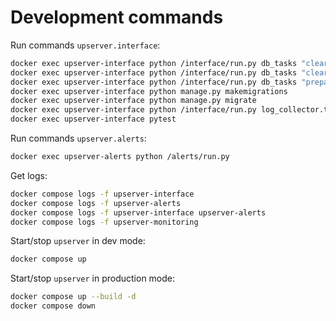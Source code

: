 # Development commands

Run commands `upserver.interface`: 
```sh
docker exec upserver-interface python /interface/run.py db_tasks "clear_all()"
docker exec upserver-interface python /interface/run.py db_tasks "clear_logs()"
docker exec upserver-interface python /interface/run.py db_tasks "prepare()"
docker exec upserver-interface python manage.py makemigrations
docker exec upserver-interface python manage.py migrate
docker exec upserver-interface python /interface/run.py log_collector.tasks "run_every_minute()"
docker exec upserver-interface pytest
```

Run commands `upserver.alerts`: 
```sh
docker exec upserver-alerts python /alerts/run.py 
``` 

Get logs:
```sh
docker compose logs -f upserver-interface 
docker compose logs -f upserver-alerts
docker compose logs -f upserver-interface upserver-alerts
docker compose logs -f upserver-monitoring
``` 

Start/stop `upserver` in dev mode: 
```sh
docker compose up
```

Start/stop `upserver` in production mode: 
```sh
docker compose up --build -d
docker compose down
```

 